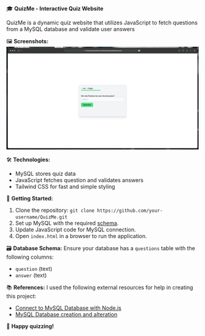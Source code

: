 🎓 **QuizMe - Interactive Quiz Website**

QuizMe is a dynamic quiz website that utilizes JavaScript to fetch questions from a MySQL database and validate user answers

🖼️ **Screenshots:**
![QuizMe Screenshot](./.assets/screenshot.png)

🛠️ **Technologies:**
- MySQL stores quiz data
- JavaScript fetches question and validates answers
- Tailwind CSS for fast and simple styling

🚀 **Getting Started:**
1. Clone the repository: `git clone https://github.com/your-username/QuizMe.git`
2. Set up MySQL with the required [schema](./.assets/output_file.sql).
3. Update JavaScript code for MySQL connection.
4. Open `index.html` in a browser to run the application.

🗃️ **Database Schema:**
Ensure your database has a `questions` table with the following columns:
- `question` (text)
- `answer` (text)


📚 **References:**
I used the following external resources for help in creating this project:
- [Connect to MySQL Database with Node.js](https://www.w3schools.com/nodejs/nodejs_mysql_create_db.asp)
- [MySQL Database creation and alteration](https://www.w3schools.com/MySQL/mysql_create_db.asp)

🎉 **Happy quizzing!**
